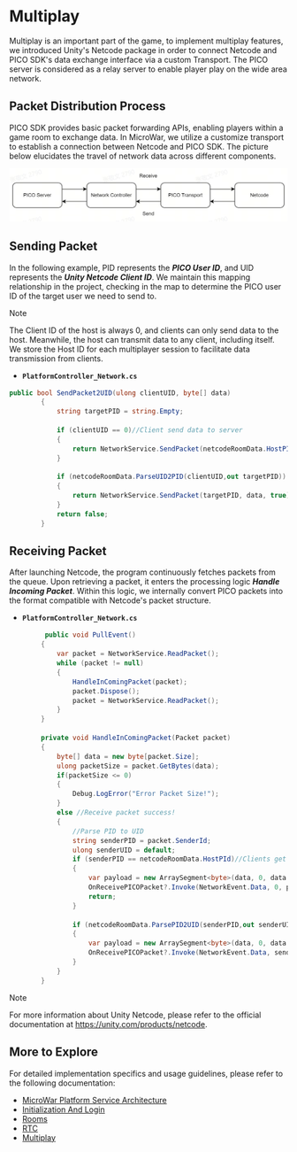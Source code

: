 # Multiplay
Multiplay is an important part of the game, to implement multiplay features, we introduced Unity's Netcode package in order to connect Netcode and PICO SDK's data exchange interface via a custom Transport. The PICO server is considered as a relay server to enable player play on the wide area network.
## Packet Distribution Process
PICO SDK provides basic packet forwarding APIs, enabling players within a game room to exchange data. In MicroWar, we utilize a customize transport to establish a connection between Netcode and PICO SDK. The picture below elucidates the travel of network data across different components.

![PacketProcess](https://github.com/picoxr/MicroWar/blob/0e9ef5d885c2913c3105061e906994929bfc2478/Documentation/Files/PacketProcess.jpg)
## Sending Packet

In the following example, PID represents the ***PICO User ID***, and UID represents the ***Unity Netcode Client ID***. We maintain this mapping relationship in the project, checking in the map to determine the PICO user ID of the target user we need to send to.
> [!NOTE]
> The Client ID of the host is always 0, and clients can only send data to the host. Meanwhile, the host can transmit data to any client, including itself. We store the Host ID for each multiplayer session to facilitate data transmission from clients.

- **`PlatformController_Network.cs`**<br>

```csharp
public bool SendPacket2UID(ulong clientUID, byte[] data)
        {
            string targetPID = string.Empty;

            if (clientUID == 0)//Client send data to server
            {
                return NetworkService.SendPacket(netcodeRoomData.HostPId, data, true);
            }

            if (netcodeRoomData.ParseUID2PID(clientUID,out targetPID)) // Server send data to clients
            {
                return NetworkService.SendPacket(targetPID, data, true);
            }
            return false;
        }
```
## Receiving Packet
After launching Netcode, the program continuously fetches packets from the queue. Upon retrieving a packet, it enters the processing logic ***Handle Incoming Packet***. Within this logic, we internally convert PICO packets into the format compatible with Netcode's packet structure.

- **`PlatformController_Network.cs`**<br>

```csharp
         public void PullEvent()
        {
            var packet = NetworkService.ReadPacket();
            while (packet != null)
            {
                HandleInComingPacket(packet);
                packet.Dispose();
                packet = NetworkService.ReadPacket();
            }
        }

        private void HandleInComingPacket(Packet packet)
        {
            byte[] data = new byte[packet.Size];
            ulong packetSize = packet.GetBytes(data);
            if(packetSize <= 0)
            {
                Debug.LogError("Error Packet Size!");
            }
            else //Receive packet success!
            {
                //Parse PID to UID
                string senderPID = packet.SenderId;
                ulong senderUID = default;
                if (senderPID == netcodeRoomData.HostPId)//Clients get packet, clients can only receive packet from server.
                {
                    var payload = new ArraySegment<byte>(data, 0, data.Length);
                    OnReceivePICOPacket?.Invoke(NetworkEvent.Data, 0, payload);
                    return;
                }

                if (netcodeRoomData.ParsePID2UID(senderPID,out senderUID )) //Server get packet
                {
                    var payload = new ArraySegment<byte>(data, 0, data.Length);
                    OnReceivePICOPacket?.Invoke(NetworkEvent.Data, senderUID, payload);
                }
            }
        }
```
> [!NOTE]
> For more information about Unity Netcode, please refer to the official documentation at https://unity.com/products/netcode.


## More to Explore

For detailed implementation specifics and usage guidelines, please refer to the following documentation:
- [MicroWar Platform Service Architecture]([/Documentation/MicroWarPlatformServiceArchitecture.md](https://github.com/picoxr/MicroWar/blob/17e79e7bb7d1f3383b1dfeb6457363885e4b4d31/Documentation/MicroWar%20Platform%20Service%20Architecture.md))
- [Initialization And Login]([/Documentation/InitializationAndLogin.md](https://github.com/picoxr/MicroWar/blob/17e79e7bb7d1f3383b1dfeb6457363885e4b4d31/Documentation/Initialization%20And%20Login.md)https://github.com/picoxr/MicroWar/blob/17e79e7bb7d1f3383b1dfeb6457363885e4b4d31/Documentation/Initialization%20And%20Login.md)
- [Rooms]([/Documentation/Rooms.md](https://github.com/picoxr/MicroWar/blob/17e79e7bb7d1f3383b1dfeb6457363885e4b4d31/Documentation/Rooms.md)https://github.com/picoxr/MicroWar/blob/17e79e7bb7d1f3383b1dfeb6457363885e4b4d31/Documentation/Rooms.md)
- [RTC]([/Documentation/RTC.md](https://github.com/picoxr/MicroWar/blob/17e79e7bb7d1f3383b1dfeb6457363885e4b4d31/Documentation/RTC%20(Real-Time%20communication).md)https://github.com/picoxr/MicroWar/blob/17e79e7bb7d1f3383b1dfeb6457363885e4b4d31/Documentation/RTC%20(Real-Time%20communication).md)
- [Multiplay]([/Documentation/Multiplays.md](https://github.com/picoxr/MicroWar/blob/17e79e7bb7d1f3383b1dfeb6457363885e4b4d31/Documentation/Multiplay.md)https://github.com/picoxr/MicroWar/blob/17e79e7bb7d1f3383b1dfeb6457363885e4b4d31/Documentation/Multiplay.md)
